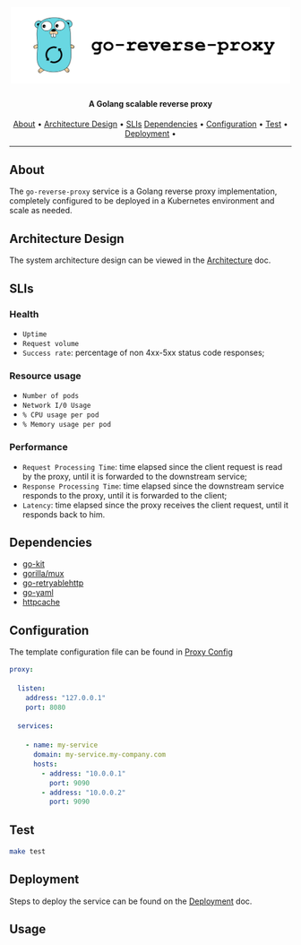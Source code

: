 <h1 align="center">
  <br>
  <img width="500" src="docs/logo.png" alt="ArminC AutoExec">
</h1>

<h4 align="center">A Golang scalable reverse proxy</h4>

<p align="center">
  <a href="#about">About</a> •
  <a href="#architecture-design">Architecture Design</a> •
  <a href="#slis">SLIs</a>
  <a href="#dependencies">Dependencies</a> •
  <a href="#configuration">Configuration</a> •
  <a href="#test">Test</a> •
  <a href="#deployment">Deployment</a> •
</p>

---

## About

The `go-reverse-proxy` service is a Golang reverse proxy implementation, completely configured to be deployed in a Kubernetes environment and scale as needed.

## Architecture Design
The system architecture design can be viewed in the [Architecture](docs/architecture.md) doc.

## SLIs
### Health
- `Uptime`
- `Request volume`
- `Success rate`: percentage of non 4xx-5xx status code responses;

### Resource usage
- `Number of pods`
- `Network I/0 Usage`
- `% CPU usage per pod`
- `% Memory usage per pod`
  
### Performance

- `Request Processing Time`: time elapsed since the client request is read by the proxy, until it is forwarded to the downstream service;
- `Response Processing Time`: time elapsed since the downstream service responds to the proxy, until it is forwarded to the client;
- `Latency`: time elapsed since the proxy receives the client request, until it responds back to him.

## Dependencies
- [go-kit](https://github.com/go-kit/kit)
- [gorilla/mux](https://github.com/gorilla/mux)
- [go-retryablehttp](https://github.com/hashicorp/go-retryablehttp)
- [go-yaml](https://github.com/go-yaml/yaml)
- [httpcache](https://github.com/bxcodec/httpcache)

## Configuration

The template configuration file can be found in [Proxy Config](proxy-configs/proxyConfig.yaml)

```yaml
proxy:

  listen:
    address: "127.0.0.1"
    port: 8080

  services:

    - name: my-service
      domain: my-service.my-company.com
      hosts:
        - address: "10.0.0.1"
          port: 9090
        - address: "10.0.0.2"
          port: 9090
```

## Test
```sh
make test
```

## Deployment

Steps to deploy the service can be found on the [Deployment](docs/deployment.md) doc.


## Usage
